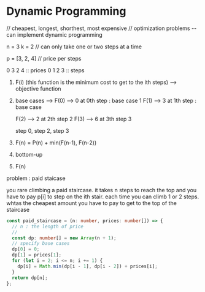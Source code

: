 # Dynamic Programming

// cheapest, longest, shorthest, most expensive
// optimization problems -- can implement dynamic programming

n = 3
k = 2 // can only take one or two steps at a time

p = [3, 2, 4] // price per steps

0 3 2 4 :: prices
0 1 2 3 :: steps

1. F(i) (this function is the minimum cost to get to the ith steps) --> objective function
2. base cases -->
   F(0) --> 0 at 0th step : base case 1
   F(1) --> 3 at 1th step : base case

   F(2) --> 2 at 2th step 2
   F(3) --> 6 at 3th step 3

   step 0, step 2, step 3

3. F(n) = P(n) + min(F(n-1), F(n-2))
4. bottom-up
5. F(n)

problem : paid staicase

you rare climbing a paid staircase. it takes n steps to reach the top and you have to pay p[i] to step on the ith stair. each time you can climb 1 or 2 steps. whtas the cheapest amount you have to pay to get to the top of the staircase

```typescript
const paid_staircase = (n: number, prices: number[]) => {
  // n : the length of price
  //
  const dp: number[] = new Array(n + 1);
  // specify base cases
  dp[0] = 0;
  dp[1] = prices[1];
  for (let i = 2; i <= n; i += 1) {
    dp[i] = Math.min(dp[i - 1], dp[i - 2]) + prices[i];
  }
  return dp[n];
};
```
